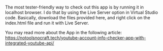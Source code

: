 The most tester-friendly way to check out this app is by running it in localhost browser. 
I do that by using the Live Server option in Virtual Studio code.
Basically, download the files provided here, and right click on the index.html file and run it with Live Server.

You may read more about the App in the following article: https://notoolsnocraft.tech/youtube-account-info-checker-app-with-integrated-youtube-api/
